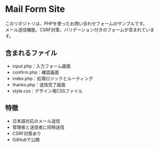 # Mail Form Site

このリポジトリは、PHPを使ったお問い合わせフォームのサンプルです。  
メール送信機能、CSRF対策、バリデーション付きのフォームが含まれています。

## 含まれるファイル
- input.php：入力フォーム画面
- confirm.php：確認画面
- index.php：処理ロジックとルーティング
- thanks.php：送信完了画面
- style.css：デザイン用CSSファイル

## 特徴
- 日本語対応のメール送信
- 管理者と送信者に同時送信
- CSRF対策あり
- GitHubで公開

